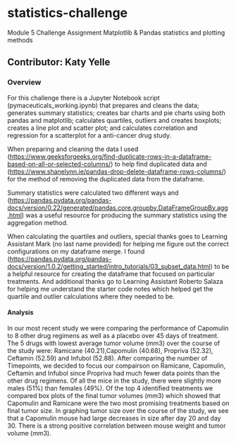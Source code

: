 # statistics-challenge
Module 5 Challenge Assignment
Matplotlib &amp; Pandas statistics and plotting methods
## Contributor: Katy Yelle
### Overview
For this challenge there is a Jupyter Notebook script (pymaceuticals_working.ipynb) that prepares and cleans the data; generates summary statistics; creates bar charts and pie charts using both pandas and matplotlib; calculates quartiles, outliers and creates boxplots; creates a line plot and scatter plot; and calculates correlation and regression for a scatterplot for a anti-cancer drug study.

When preparing and cleaning the data I used (https://www.geeksforgeeks.org/find-duplicate-rows-in-a-dataframe-based-on-all-or-selected-columns/) to help find duplicated data and (https://www.shanelynn.ie/pandas-drop-delete-dataframe-rows-columns/) for the method of removing the duplicated data from the dataframe. 

Summary statistics were calculated two different ways and (https://pandas.pydata.org/pandas-docs/version/0.22/generated/pandas.core.groupby.DataFrameGroupBy.agg.html) was a useful resource for producing the summary statistics using the aggregation method. 

When calculating the quartiles and outliers, special thanks goes to Learning Assistant Mark (no last name provided) for helping me figure out the correct configurations on my dataframe merge. I found (https://pandas.pydata.org/pandas-docs/version/1.0.2/getting_started/intro_tutorials/03_subset_data.html) to be a helpful resource for creating the dataframe that focused on particular treatments. And additional thanks go to Learning Assistant Roberto Salaza for helping me understand the starter code notes which helped get the quartile and outlier calculations where they needed to be. 


#### Analysis
In our most recent study we were comparing the performance of Capomulin to 8 other drug regimens as well as a placebo over 45 days of treatment.  The 5 drugs with lowest average tumor volume (mm3) over the course of the study were: Ramicane (40.21),Capomulin (40.68), Propriva (52.32), Ceftamin (52.59) and Infubol (52.88). After comparing the number of Timepoints, we decided to focus our compairson on Ramicane, Capomulin, Ceftamin and Infubol since Propriva had much fewer data points than the other drug regimens. Of all the mice in the study, there were slightly more males (51%) than females (49%).  Of the top 4 identified treatments we compared box plots of the final tumor volumes (mm3) which showed that Capomulin and Ramicane were the two most promising treatments based on final tumor size. In graphing tumor size over the course of the study, we see that a Capomulin mouse had large decreases in size after day 20 and day 30. There is a strong positive correlation between mouse weight and tumor volume (mm3). 
